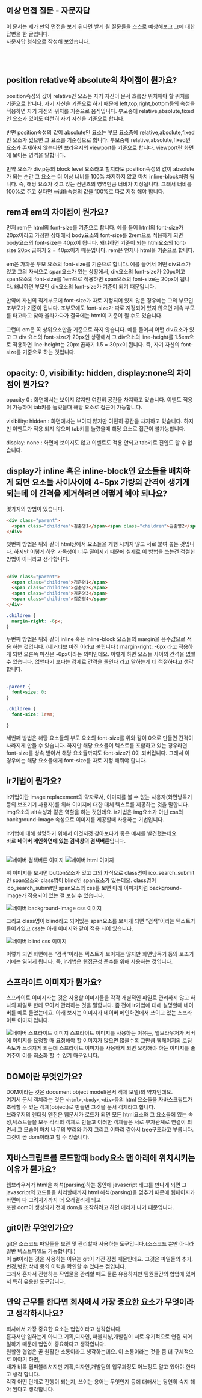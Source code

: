## 예상 면접 질문 - 자문자답

이 문서는 제가 만약 면접을 보게 된다면 받게 될 질문들을
스스로 예상해보고 그에 대한 답변을 한 글입니다.<br>
자문자답 형식으로 작성해 보았습니다.

<br>
<br>

## position relative와 absolute의 차이점이 뭔가요?

position속성의 값이 relative인 요소는 자기 자신이 문서 흐름상 위치해야 할 위치를 기준으로 합니다. 자기 자신을 기준으로 하기 때문에 left,top,right,bottom등의 속성을 적용하면 자기 자신의 위치를 기준으로 움직입니다. 부모중에 relative,absolute,fixed인 요소가 있어도 여전히 자기 자신을 기준으로 합니다.<br><br>
반면 position속성의 값이 absolute인 요소는 부모 요소중에 relative,absolute,fixed인 요소가 있으면 그 요소를 기준점으로 합니다.
부모중에 relative,absolute,fixed인 요소가 존재하지 않는다면 브라우저의 viewport를 기준으로 합니다. viewport란 화면에 보이는 영역을 말합니다.<br><br>
만약 요소가 div,p등의 block level 요소라고 할지라도  position속성의 값이 absolute가 되는 순간 그 요소는 더 이상 너비를 100% 차지하지 않고 마치 inline-block처럼 됩니다. 즉, 해당 요소가 갖고 있는 컨텐츠의  영역만큼 너비가 지정됩니다. 그래서 너비를 100%로 주고 싶다면 width속성의 값을 100%로 따로 지정 해야 합니다.

## rem과 em의 차이점이 뭔가요?

먼저 rem은 html의 font-size를 기준으로 합니다. 예를 들어 html의 font-size가 20px이라고 가정한 상태에서 body요소의 font-size를 2rem으로 적용하게 되면 body요소의 font-size는 40px이 됩니다. 왜냐하면 기준이 되는 html요소의 font-size 20px 곱하기 2 = 40px이기 때문입니다. rem은 언제나 html을 기준으로 합니다.<br><br>
em은 가까운 부모 요소의 font-size를 기준으로 합니다. 예를 들어서 어떤 div요소가 있고 그의 자식으로 span요소가 있는 상황에서, div요소의 font-size가 20px이고 span요소의 font-size를 1em으로 적용하면 span요소의 font-size는 20px이 됩니다. 왜냐하면 부모인 div요소의 font-size가 기준이 되기 때문입니다.<br><br>
만약에 자신의 직계부모에 font-size가 따로 지정되어 있지 않은 경우에는 그의 부모인 조부모가 기준이 됩니다. 조부모에도 font-size가 따로 지정되어 있지 않으면 계속 부모를 타고타고 찾아 올라가다가 결국에는 html이 기준이 될 수도 있습니다. <br><br>
그런데 em은 꼭 상위요소만을 기준으로 하지 않습니다. 예를 들어서 어떤 div요소가 있고 그  div 요소의 font-size가 20px인 상황에서
그 div요소의 line-height를 1.5em으로 적용하면 line-height는 20px 곱하기 1.5 = 30px이 됩니다. 즉, 자기 자신의 font-size를 기준으로 하는 것입니다.

## opacity: 0, visibility: hidden, display:none의 차이점이 뭔가요?

opacity 0 : 화면에서는 보이지 않지만 여전히 공간을 차지하고 있습니다. 이벤트 적용이 가능하며 tab키를 눌렀을때 해당 요소로 접근이 가능합니다.<br><br>
visibility: hidden : 화면에서는 보이지 않지만 여전히 공간을 차지하고 있습니다. 하지만 이벤트가 적용 되지 않으며 tab키를 눌렀을때 해당 요소로 접근이 불가능합니다.<br><br>
display: none : 화면에 보이지도 않고 이벤트도 적용 안되고 tab키로 진입도 할 수 없습니다.

## display가 inline 혹은 inline-block인 요소들을 배치하게 되면 요소들 사이사이에 4~5px 가량의 간격이 생기게 되는데 이 간격을 제거하려면 어떻게 해야 되나요?

몇가지의 방법이 있습니다.<br>

```html
<div class="parent">
  <span class="children">김춘영1</span><span class="children">김춘영2</span><span class="children">김춘영3</span><span class="children">김춘영4</span>
</div>
```
첫번째 방법은 위와 같이 html상에서 요소들을 개행 시키지 않고 서로 붙여 놓는 것입니다. 하지만 이렇게 하면 가독성이 너무 떨어지기 때문에 실제로 이 방법을 쓰는건 적절한 방법이 아니라고 생각합니다.<br><br>
```html
<div class="parent">
  <span class="children">김춘영1</span>
  <span class="children">김춘영2</span>
  <span class="children">김춘영3</span>
  <span class="children">김춘영4</span>
</div>
```
```css
.children {
  margin-right: -6px;
}
```
두번째 방법은 위와 같이 inline 혹은 inline-block 요소들의 margin을 음수값으로 적용 하는 것입니다. (네거티브 마진 이라고 불립니다 )  margin-right: -6px 라고 적용하게 되면 오른쪽 마진은 -6px이라는 의미인데요. 이렇게 하면 요소들 사이의 간격을 없앨 수 있습니다. 없앤다기 보다는 강제로 간격을 줄인다 라고 말하는게 더 적절하다고 생각합니다.<br><br>

```css
.parent {
  font-size: 0;
}

.children {
  font-size: 1rem;
  
}
```
세번째 방법은 해당 요소들의 부모 요소의 font-size를 위와 같이 0으로 만들면 간격이 사라지게 만들 수 있습니다. 하지만 해당 요소들이 텍스트를 포함하고 있는 경우라면 font-size를 상속 받아서 해당 요소들까지도 font-size가 0이 되버립니다. 그래서 이 경우에는 해당 요소들에게 font-size를 따로 지정 해줘야 합니다.

## ir기법이 뭔가요?

ir기법이란 image replacement의 약자로서, 이미지를 볼 수 없는 사용자(화면낭독기 등의 보조기기 사용자)를 위해 이미지에 대한 대체 텍스트를 제공하는 것을 말합니다.<br> 
img요소의 alt속성과 같은 역할을 하는 것인데요. ir기법은 img요소가 아닌 css의 background-image 속성으로 이미지를 제공할때 사용하는 기법입니다.<br><br>
ir기법에 대해 설명하기 위해서 이것저것 찾아보다가 좋은 예시를 발견했는데요.<br> 바로 **네이버 메인화면에 있는 검색창의 검색버튼**입니다.<br><br>

![네이버 검색버튼 이미지](https://github.com/heymrchu0211/interview/blob/main/search-bar-naver.png)
![네이버 html 이미지](https://github.com/heymrchu0211/interview/blob/main/ir-html-naver.png)

위 이미지를 보시면 button요소가 있고 그의 자식으로 class명이 ico_search_submit인 span요소와 class명이 blind인 span요소가 있는데요.
class명이 ico_search_submit인 span요소의 css를 보면 아래 이미지처럼 background-image가 적용되어 있는 걸 보실 수 있습니다.

![네이버 background-image css 이미지](https://github.com/heymrchu0211/interview/blob/main/ir-css-bg-naver.png)

그리고 class명이 blind라고 되어있는 span요소를 보시게 되면
“검색”이라는 텍스트가 들어가있고 css는 아래 이미지와 같이 적용 되어 있습니다.

![네이버 blind css 이미지](https://github.com/heymrchu0211/interview/blob/main/ir-css-blind-naver.png)

이렇게 되면 화면에는 “검색”이라는 텍스트가 보이지는 않지만 화면낭독기 등의 보조기기에는 읽히게 됩니다. 
즉, ir기법은 웹접근성 준수를 위해 사용하는 것입니다.

## 스프라이트 이미지가 뭔가요?

스프라이트 이미지라는 것은 사용할 이미지들을 각각 개별적인 파일로 관리하지 않고 하나의 파일로 한데 모아서 관리하는 것을 말합니다. 좀 전에 ir기법에 대해 설명할때 네이버를 예로 들었는데요.
아래 보시는 이미지가 네이버 메인화면에서 쓰이고 있는 스프라이트 이미지 입니다.

![네이버 스프라이트 이미지](https://github.com/heymrchu0211/interview/blob/main/sprite-image-naver.png)
스프라이트 이미지를 사용하는 이유는,
웹브라우저가 서버에 이미지를 요청할 때 요청해야 할 이미지가 많으면 많을수록 그만큼 웹페이지의 로딩 속도가 느려지게 되는데 스프라이트 이미지를 사용하게 되면 요청해야 하는 이미지를 줄여주어 이를 최소화 할 수 있기 때문입니다.

## DOM이란 무엇인가요? 

DOM이라는 것은 document object model(문서 객체 모델)의 약자인데요.<br> 
여기서 문서 객체라는 것은 `<html>`,`<body>`,`<div>`등의 html 요소들을 자바스크립트가 조작할 수 있는 객체(object)로 만들면 그것을 문서 객체라고 합니다.<br> 
브라우저의 렌더링 엔진은 웹문서가 로드가 되면 모든 html요소와 그 요소들에 있는 속성,텍스트들을 모두 각각의 객체로 만들고 이러한 객체들은 서로 부자관계로 연결이 되면서 그 모습이 마치 나무의 뿌리와 가지 그리고 이파리 같아서 tree구조라고 부릅니다.<br> 
그것이 곧 dom이라고 할 수 있습니다.

## 자바스크립트를 로드할때 body요소 맨 아래에 위치시키는 이유가 뭔가요?

웹브라우저가 html을 해석(parsing)하는 동안에 javascript 태그를 만나게 되면
그 javascript의 코드들을 처리할때까지 html 해석(parsing)을 멈추기 때문에 웹페이지가 화면에 다 그려지기까지 더 오래걸리게 되고<br>
또한 dom이 생성되기 전에 dom을 조작하려고 하면 에러가 나기 때문입니다.

## git이란 무엇인가요?

git은 소스코드 파일들을 보관 및 관리할때 사용하는 도구입니다.(소스코드 뿐만 아니라 일반 텍스트파일도 가능합니다.)<br>
이 git이라는 것을 사용하는 이유는 git이 가진 장점 때문인데요. 그것은 파일들의 추가,변경,병합,삭제 등의 이력을 확인할 수 있다는 점입니다.<br> 
그래서 혼자서 진행하는 작업물을 관리할 때도 물론 유용하지만 팀원들간의 협업에 있어서 특히 유용한 도구입니다.

## 만약 근무를 한다면  회사에서 가장 중요한 요소가 무엇이라고 생각하시나요?

회사에서 가장 중요한 요소는 협업이라고 생각합니다.<br> 
혼자서만 일하는게 아니고 기획,디자인, 퍼블리싱,개발팀이 서로 유기적으로 연결 되어 일하기 때문에 협업이 중요하다고 생각합니다.<br> 
원할한 협업은 곧 원활한 소통이라고 생각하는데요. 이 소통이라는 것을 좀 더 구체적으로 이야기 하면,<br> 
내가 비록 웹퍼블리셔지만 기획,디자인,개발팀의 업무과정도 어느정도 알고 있어야 한다고 생각 합니다.<br> 
각각 어떤 단계로 진행이 되는지, 쓰이는 용어는 무엇인지 등에 대해서는 당연히 숙지 해야 된다고 생각합니다.
